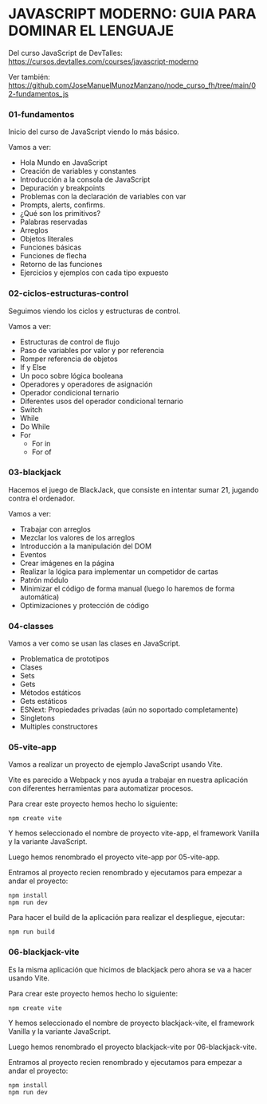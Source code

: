 # JAVASCRIPT MODERNO: GUIA PARA DOMINAR EL LENGUAJE

Del curso JavaScript de DevTalles: https://cursos.devtalles.com/courses/javascript-moderno

Ver también: https://github.com/JoseManuelMunozManzano/node_curso_fh/tree/main/02-fundamentos_js

### 01-fundamentos

Inicio del curso de JavaScript viendo lo más básico.

Vamos a ver:

- Hola Mundo en JavaScript
- Creación de variables y constantes
- Introducción a la consola de JavaScript
- Depuración y breakpoints
- Problemas con la declaración de variables con var
- Prompts, alerts, confirms.
- ¿Qué son los primitivos?
- Palabras reservadas
- Arreglos
- Objetos literales
- Funciones básicas
- Funciones de flecha
- Retorno de las funciones
- Ejercicios y ejemplos con cada tipo expuesto

### 02-ciclos-estructuras-control

Seguimos viendo los ciclos y estructuras de control.

Vamos a ver:

- Estructuras de control de flujo
- Paso de variables por valor y por referencia
- Romper referencia de objetos
- If y Else
- Un poco sobre lógica booleana
- Operadores y operadores de asignación
- Operador condicional ternario
- Diferentes usos del operador condicional ternario
- Switch
- While
- Do While
- For
  - For in
  - For of

### 03-blackjack

Hacemos el juego de BlackJack, que consiste en intentar sumar 21, jugando contra el ordenador.

Vamos a ver:

- Trabajar con arreglos
- Mezclar los valores de los arreglos
- Introducción a la manipulación del DOM
- Eventos
- Crear imágenes en la página
- Realizar la lógica para implementar un competidor de cartas
- Patrón módulo
- Minimizar el código de forma manual (luego lo haremos de forma automática)
- Optimizaciones y protección de código

### 04-classes

Vamos a ver como se usan las clases en JavaScript.

- Problematica de prototipos
- Clases
- Sets
- Gets
- Métodos estáticos
- Gets estáticos
- ESNext: Propiedades privadas (aún no soportado completamente)
- Singletons
- Multiples constructores

### 05-vite-app

Vamos a realizar un proyecto de ejemplo JavaScript usando Vite.

Vite es parecido a Webpack y nos ayuda a trabajar en nuestra aplicación con diferentes herramientas para automatizar procesos.

Para crear este proyecto hemos hecho lo siguiente:

```
npm create vite
```

Y hemos seleccionado el nombre de proyecto vite-app, el framework Vanilla y la variante JavaScript.

Luego hemos renombrado el proyecto vite-app por 05-vite-app.

Entramos al proyecto recien renombrado y ejecutamos para empezar a andar el proyecto:

```
npm install
npm run dev
```

Para hacer el build de la aplicación para realizar el despliegue, ejecutar:

```
npm run build
```

### 06-blackjack-vite

Es la misma aplicación que hicimos de blackjack pero ahora se va a hacer usando Vite.

Para crear este proyecto hemos hecho lo siguiente:

```
npm create vite
```

Y hemos seleccionado el nombre de proyecto blackjack-vite, el framework Vanilla y la variante JavaScript.

Luego hemos renombrado el proyecto blackjack-vite por 06-blackjack-vite.

Entramos al proyecto recien renombrado y ejecutamos para empezar a andar el proyecto:

```
npm install
npm run dev
```

